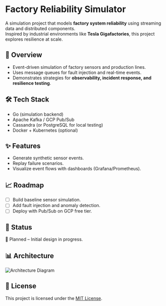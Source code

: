 # Factory Reliability Simulator

A simulation project that models **factory system reliability** using streaming data and distributed components.  
Inspired by industrial environments like **Tesla Gigafactories**, this project explores resilience at scale.

## 🚀 Overview
- Event-driven simulation of factory sensors and production lines.
- Uses message queues for fault injection and real-time events.
- Demonstrates strategies for **observability, incident response, and resilience testing**.

## 🛠️ Tech Stack
- Go (simulation backend)
- Apache Kafka / GCP Pub/Sub
- Cassandra (or PostgreSQL for local testing)
- Docker + Kubernetes (optional)

## ✨ Features
- Generate synthetic sensor events.
- Replay failure scenarios.
- Visualize event flows with dashboards (Grafana/Prometheus).

## 📈 Roadmap
- [ ] Build baseline sensor simulation.
- [ ] Add fault injection and anomaly detection.
- [ ] Deploy with Pub/Sub on GCP free tier.

## 📂 Status
🚧 Planned – Initial design in progress.

## 📊 Architecture
![Architecture Diagram](./docs/architecture.png)

## 📄 License
This project is licensed under the [MIT License](LICENSE).
